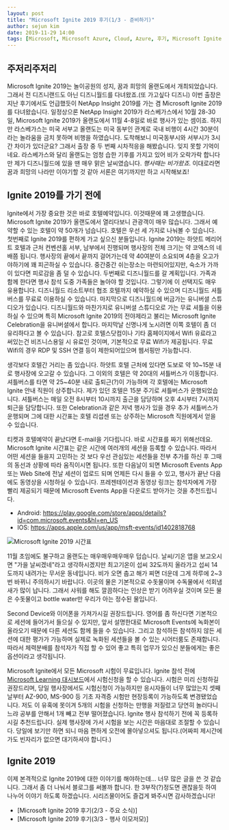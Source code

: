 ```yaml
---
layout: post
title: "Microsoft Ignite 2019 후기(1/3 - 준비하기)"
author: sejun kim
date: 2019-11-29 14:00
tags: [Microsoft, Microsoft Azure, Cloud, Azure, 후기, Microsoft Ignite 2019, Ignite 2019, Microsoft Ignite]
---
```


## 주저리주저리
Microsoft Ignite 2019는 놀이공원의 성지, 꿈과 희망의 올랜도에서 개최되었습니다. 그래서 전 디즈니랜드도 아닌 디즈니월드를 다녀왔죠.(또 가고싶다 디즈니) 이번 출장은 지난 후기에서도 언급했듯이 NetApp Insight 2019를 가는 겸 Microsoft Ignite 2019를 다녀왔습니다. 일정상으론 NetApp Insight 2019가 라스베가스에서 10월 28-30일, Microsoft Ignite 2019가 올랜도에서 11월 4-8일로 바로 행사가 있는 셈이죠. 하지만 라스베가스는 미국 서부고 올랜도는 미국 동부인 관계로 국내 비행이 4시간 30분이라는 놀라움을 금치 못하며 비행을 하였습니다. 도착해보니 미국동부시와 서부시가 3시간 차이가 있더군요? 그래서 출장 중 두 번째 시차적응을 해봤습니다. 잊지 못할 기억이네요. 라스베가스와 달리 올랜도는 엄청 습한 기후를 가지고 있어 비가 오락가락 합니다만 제가 디즈니월드에 있을 땐 매우 맑은 날씨였습니다. *행사때는 비가왔죠.* 이대로라면 꿈과 희망의 나라만 이야기할 것 같아 서론은 여기까지만 하고 시작해보죠!

## Ignite 2019를 가기 전에
Ignite에서 가장 중요한 것은 바로 호텔예약입니다. 이것때문에 꽤 고생했습니다. Microsoft Ignite 2019가 올랜도에서 열리다보니 관광객이 매우 많습니다. 그래서 예약할 수 있는 호텔이 약 50개가 넘습니다. 호텔은 우선 세 가지로 나눠볼 수 있습니다. 첫번째로 Ignite 2019를 편하게 가고 싶으신 분들입니다. Ignite 2019는 하얏트 메리어트 호텔과 근처 컨벤션홀 서부, 남부에서 진행되며 행사장의 전체 크기는 약 코엑스의 네배쯤 됩니다. 행사장의 끝에서 끝까지 걸어가는데 약 40여분이 소요되며 4층을 오고가야하기에 꽤 피곤하실 수 있습니다. 중간중간 쉬는장소는 마련되어있지만, 숙소가 가까이 있다면 피로감을 좀 덜 수 있습니다. 두번째로 디즈니월드를 갈 계획입니다. 가족과 함께 한다면 행사 참석 도중 가족들은 놀아야 할 것입니다. 그렇기에 이 선택지도 매우 유용합니다. 디즈니월드 리소트부터 협조 호텔까지 예약하실 수 있으며 디즈니월드 셔틀버스를 무료로 이용하실 수 있습니다. 마지막으로 디즈니월드에 버금가는 유니버셜 스튜디오가 있습니다. 디즈니월드와 마찬가지로 유니버셜 스튜디오로 가는 무료 셔틀을 이용하실 수 있으며 특히 Microsoft Ignite 2019의 전야제라고 불리는 Microsoft Ignite Celebration을 유니버셜에서 합니다. 마지막날 신명나게 노시려면 이쪽 호텔이 좀 더 유리하다고 볼 수 있습니다. 참고로 호텔스닷컴이나 기타 홈페이지에서 Wifi 유료라고 써있는건 비즈니스용일 시 유료인 것이며, 기본적으로 무료 Wifi가 제공됩니다. 무료 Wifi의 경우 RDP 및 SSH 연결 등이 제한되어있으며 웹서핑만 가능합니다.

생각보다 호텔간 거리는 좀 있습니다. 하얏트 호텔 근처에 있다면 도보로 약 10~15분 내로 행사장에 오고갈 수 있습니다. 그 이외의 호텔은 약 20대의 셔틀버스가 이동합니다. 셔틀버스를 타면 약 25~40분 내로 출퇴근(?)이 가능하며 각 호텔에는 Microsoft Ignite 안내 직원이 상주합니다. 제가 있던 호텔은 15분 주기로 셔틀버스가 운행되었습니다. 셔틀버스는 매일 오전 8시부터 10시까지 출근을 담당하며 오후 4시부터 7시까지 퇴근을 담당합니다. 또한 Celebration과 같은 저녁 행사가 있을 경우 추가 셔틀버스가 운행되며 그에 대한 시간표는 호텔 리셥센 또는 상주하는 Microsoft 직원에게서 얻을 수 있습니다.

티켓과 호텔예약이 끝났다면 E-mail을 기다립니다. 바로 시간표를 짜기 위해선데요. Microsoft Ignite 시간표는 같은 시간에 여러개의 세션을 등록할 수 있습니다. 따라서 어떤 세션을 들을지 고민하는 것 보다 우선 관심있는 세션들을 전부 추가를 하신 후 그때의 동선과 상황에 따라 움직이시면 됩니다. 또한 다음날이 되면 Microsoft Events App 또는 Web Site에 전날 세션이 업로드 되며 언제든 다시 들을 수 있고, 행사가 끝난 다음에도 동영상을 시청하실 수 있습니다. 프레젠테이션과 동영상 링크는 참석자에게 가장 빨리 제공되기 때문에 Microsoft Events App을 다운로드 받아가는 것을 추천드립니다.

- Android: https://play.google.com/store/apps/details?id=com.microsoft.events&hl=en_US
- IOS: https://apps.apple.com/us/app/msft-events/id1402818768

![Microsoft Ignite 2019 시간표](https://techblogst.blob.core.windows.net/img/2019-11-29-Ignite/Ignite_2019_schedule.PNG)

11월 초임에도 불구하고 올랜도는 매우매우매우매우 덥습니다. 날씨/기온 앱을 보고오시면 "가을 날씨겠네"라고 생각하시겠지만 최고기온이 섭씨 32도까지 올라가고 섭씨 14도까지 내려가는 무서운 동네입니다. 비가 오면 춥고 해가 찌면 더운데 그게 하루에 2~3번 바뀌니 주의하시기 바랍니다. 이곳의 물은 기본적으로 수돗물이며 수독물에서 석회냄새가 많이 납니다. 그래서 샤워를 해도 깔끔하다는 인상은 받기 어려우실 것이며 모든 물은 수돗물이고 bottle water만 우리가 아는 정수된 물입니다.

Second Device와 이어폰을 가져가시길 권장드립니다. 영어를 좀 하신다면 기본적으로 세션에 들어가서 들으실 수 있지만, 앞서 설명한대로 Microsoft Events에 녹화본이 올라오기 때문에 다른 세션도 함께 들을 수 있습니다. 그리고 참석하든 참석하지 않든 세션에 대한 평가가 가능하며 실제로 녹화된 세션들을 볼 수 있는 시어터룸도 존재합니다. 따라서 체력분배를 참석자가 직접 할 수 있어 좋고 특히 업무가 있으신 분들에게는 좋은 옵션이라고 생각됩니다.

Microsoft Ignite에서 모든 Microsoft 시험이 무료입니다. Ignite 참석 전에 [Microsoft Learning 대시보드](https://www.microsoft.com/en-us/learning/dashboard.aspx)에서 시험신청을 할 수 있습니다. 시험은 미리 신청하길 권장드리며, 당일 행사장에서도 시험신청이 가능하지만 응시자들이 너무 많았는지 셋째날부터 AZ-900, MS-900 등 기초 자격증 시험만 현장등록이 가능하도록 변경됐었습니다. 저도 이 유혹에 못이겨 5개의 시험을 신청하는 만행을 저질렀고 당연히 놀러다니느랴 공부를 안해서 1개 빼고 전부 떨어졌습니다. Ignite 행사 참석하기 전에 꼭 등록하시길 추천드립니다. 실제 행사장에 가서 시험을 보는 시간은 마음대로 조절할 수 있습니다. 당일에 보기만 하면 되니 마음 편하게 오전에 몰아넣으셔도 됩니다.(어짜피 제시간에 가도 빈자리가 없으면 대기하셔야 합니다.)

## Ignite 2019
이제 본격적으로 Ignite 2019에 대한 이야기를 해야하는데... 너무 많은 글을 쓴 것 같습니다. 그래서 좀 더 나눠서 블로그를 써볼까 합니다. 한 3부작(?)정도면 괜찮을듯 하여 나누어 이야기 하도록 하겠습니다. 시리즈물이어도 즐겁게 봐주시면 감사하겠습니다!

- [Microsoft Ignite 2019 후기(2/3 - 주요 소식)]
- [Microsoft Ignite 2019 후기(3/3 - 행사 이모저모)]
